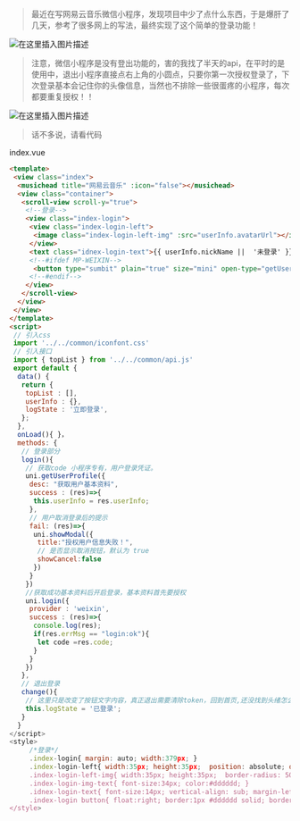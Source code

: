 > 最近在写网易云音乐微信小程序，发现项目中少了点什么东西，于是爆肝了几天，参考了很多网上的写法，最终实现了这个简单的登录功能！

![在这里插入图片描述](https://p3-juejin.byteimg.com/tos-cn-i-k3u1fbpfcp/06e56346a6314b6abb7a8fce7b5e4596~tplv-k3u1fbpfcp-zoom-1.image)



> 注意，微信小程序是没有登出功能的，害的我找了半天的api，在平时的是使用中，退出小程序直接点右上角的小圆点，只要你第一次授权登录了，下次登录基本会记住你的头像信息，当然也不排除一些很蛋疼的小程序，每次都要重复授权！！

![在这里插入图片描述](https://p3-juejin.byteimg.com/tos-cn-i-k3u1fbpfcp/0ac8e3ed7ebd47e49728aaf2a7f2b1ef~tplv-k3u1fbpfcp-zoom-1.image)



> 话不多说，请看代码

index.vue

```html
<template>
 <view class="index">
  <musichead title="网易云音乐" :icon="false"></musichead>
  <view class="container">
   <scroll-view scroll-y="true">
    <!--登录-->
    <view class="index-login">
     <view class="index-login-left">
      <image class="index-login-left-img" :src="userInfo.avatarUrl"></image>
     </view>
     <text class="idnex-login-text">{{ userInfo.nickName ||  '未登录' }}</text>
     <!--#ifdef MP-WEIXIN--> 
      <button type="sumbit" plain="true" size="mini" open-type="getUserInfo" @tap="login" @click="change" >{{ logState }}</button>
     <!--#endif-->
    </view>
   </scroll-view>
  </view>
 </view>
</template>
<script>
 // 引入css
 import '../../common/iconfont.css'
 // 引入接口
 import { topList } from '../../common/api.js'
 export default {
  data() {
   return {
    topList : [],
    userInfo : {},
    logState : '立即登录',
   };
  },
  onLoad(){ }，
  methods: {
   // 登录部分
   login(){
    // 获取code 小程序专有，用户登录凭证。
    uni.getUserProfile({
     desc: "获取用户基本资料",
     success : (res)=>{
      this.userInfo = res.userInfo;
     },
     // 用户取消登录后的提示
     fail: (res)=>{
      uni.showModal({
       title:"授权用户信息失败！",
       // 是否显示取消按钮，默认为 true
       showCancel:false
      })
     }
    })
    //获取成功基本资料后开启登录，基本资料首先要授权
    uni.login({
     provider : 'weixin',
     success : (res)=>{
      console.log(res);
      if(res.errMsg == "login:ok"){
       let code =res.code;
      }
     }
    })
   },
   // 退出登录
   change(){
    // 这里只是改变了按钮文字内容，真正退出需要清除token，回到首页,还没找到头绪怎么做
    this.logState = '已登录';
   }
  }
</script>
<style>
     /*登录*/
     .index-login{ margin: auto; width:379px; }
     .index-login-left{ width:35px; height:35px;  position: absolute; overflow: hidden; background: url(../../static/user.png); }
     .index-login-left-img{ width:35px; height:35px;  border-radius: 50%; }
     .index-login-img-text{ font-size:34px; color:#dddddd; }
     .idnex-login-text{ font-size:14px; vertical-align: sub; margin-left: 45px; color:#888; }
     .index-login button{ float:right; border:1px #dddddd solid; border-radius: 30px; }
</style>
```

